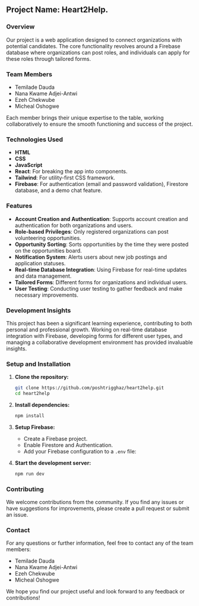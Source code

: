 ## Project Name: Heart2Help.

### Overview

Our project is a web application designed to connect organizations with potential candidates. The core functionality revolves around a Firebase database where organizations can post roles, and individuals can apply for these roles through tailored forms.

### Team Members

- Temilade Dauda
- Nana Kwame Adjei-Antwi
- Ezeh Chekwube
- Micheal Oshogwe

Each member brings their unique expertise to the table, working collaboratively to ensure the smooth functioning and success of the project.

### Technologies Used

- **HTML**
- **CSS**
- **JavaScript**
- **React**: For breaking the app into components.
- **Tailwind**: For utility-first CSS framework.
- **Firebase**: For authentication (email and password validation), Firestore database, and a demo chat feature.

### Features

- **Account Creation and Authentication**: Supports account creation and authentication for both organizations and users.
- **Role-based Privileges**: Only registered organizations can post volunteering opportunities.
- **Opportunity Sorting**: Sorts opportunities by the time they were posted on the opportunities board.
- **Notification System**: Alerts users about new job postings and application statuses.
- **Real-time Database Integration**: Using Firebase for real-time updates and data management.
- **Tailored Forms**: Different forms for organizations and individual users.
- **User Testing**: Conducting user testing to gather feedback and make necessary improvements.

### Development Insights

This project has been a significant learning experience, contributing to both personal and professional growth. Working on real-time database integration with Firebase, developing forms for different user types, and managing a collaborative development environment has provided invaluable insights.

### Setup and Installation

1. **Clone the repository:**

   ```sh
   git clone https://github.com/poshtrigghaz/heart2help.git
   cd heart2help
   ```

2. **Install dependencies:**

   ```sh
   npm install
   ```

3. **Setup Firebase:**

   - Create a Firebase project.
   - Enable Firestore and Authentication.
   - Add your Firebase configuration to a `.env` file:

4. **Start the development server:**
   ```sh
   npm run dev
   ```

### Contributing

We welcome contributions from the community. If you find any issues or have suggestions for improvements, please create a pull request or submit an issue.

### Contact

For any questions or further information, feel free to contact any of the team members:

- Temilade Dauda
- Nana Kwame Adjei-Antwi
- Ezeh Chekwube
- Micheal Oshogwe

We hope you find our project useful and look forward to any feedback or contributions!
